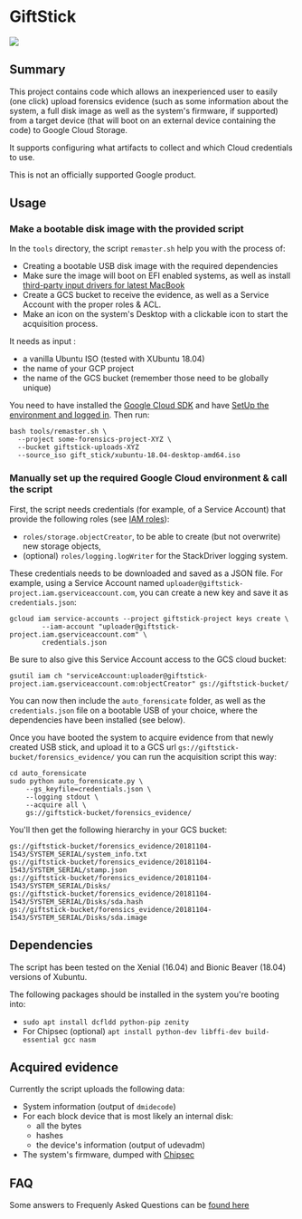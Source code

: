 # GiftStick

![](doc/gift_video.gif)

## Summary

This project contains code which allows an inexperienced user to easily (one
click) upload forensics evidence (such as some information about the system,
a full disk image as well as the system's firmware, if supported) from a
target device (that will boot on an external device containing the code)
to Google Cloud Storage.

It supports configuring what artifacts to collect and which Cloud credentials
to use.

This is not an officially supported Google product.

## Usage

### Make a bootable disk image with the provided script

In the `tools` directory, the script `remaster.sh` help you with the process of:
* Creating a bootable USB disk image with the required dependencies
* Make sure the image will boot on EFI enabled systems, as well as install
[third-party input drivers for latest
MacBook](https://github.com/cb22/macbook12-spi-driver)
* Create a GCS bucket to receive the evidence, as well as a Service Account
with the proper roles & ACL.
* Make an icon on the system's Desktop with a clickable icon to start the
acquisition process.

It needs as input :
* a vanilla Ubuntu ISO (tested with XUbuntu 18.04)
* the name of your GCP project
* the name of the GCS bucket (remember those need to be globally unique)

You need to have installed the [Google Cloud SDK](https://cloud.google.com/sdk/install)
and have [SetUp the environment and logged
in](https://cloud.google.com/sdk/docs/initializing). Then run:

```
bash tools/remaster.sh \
  --project some-forensics-project-XYZ \
  --bucket giftstick-uploads-XYZ
  --source_iso gift_stick/xubuntu-18.04-desktop-amd64.iso
```


### Manually set up the required Google Cloud environment & call the script

First, the script needs credentials (for example, of a Service Account) that
provide the following roles (see [IAM
roles](https://cloud.google.com/storage/docs/access-control/iam-roles)):
* `roles/storage.objectCreator`, to be able to create (but not overwrite) new
storage objects,
* (optional) `roles/logging.logWriter` for the StackDriver logging system.

These credentials needs to be downloaded and saved as a JSON file. For
example, using a Service Account named
`uploader@giftstick-project.iam.gserviceaccount.com`, you can create a new key
and save it as `credentials.json`:

```
gcloud iam service-accounts --project giftstick-project keys create \
        --iam-account "uploader@giftstick-project.iam.gserviceaccount.com" \
        credentials.json
```

Be sure to also give this Service Account access to the GCS cloud bucket:

```
gsutil iam ch "serviceAccount:uploader@giftstick-project.iam.gserviceaccount.com:objectCreator" gs://giftstick-bucket/
```

You can now then include the `auto_forensicate` folder, as well as the
`credentials.json` file on a bootable USB of your choice, where the dependencies
have been installed (see below).

Once you have booted the system to acquire evidence from that newly created
USB stick, and upload it to a GCS url
`gs://giftstick-bucket/forensics_evidence/` you can run the acquisition script
this way:

```
cd auto_forensicate
sudo python auto_forensicate.py \
    --gs_keyfile=credentials.json \
    --logging stdout \
    --acquire all \
    gs://giftstick-bucket/forensics_evidence/
```

You'll then get the following hierarchy in your GCS bucket:

```
gs://giftstick-bucket/forensics_evidence/20181104-1543/SYSTEM_SERIAL/system_info.txt
gs://giftstick-bucket/forensics_evidence/20181104-1543/SYSTEM_SERIAL/stamp.json
gs://giftstick-bucket/forensics_evidence/20181104-1543/SYSTEM_SERIAL/Disks/
gs://giftstick-bucket/forensics_evidence/20181104-1543/SYSTEM_SERIAL/Disks/sda.hash
gs://giftstick-bucket/forensics_evidence/20181104-1543/SYSTEM_SERIAL/Disks/sda.image
```

## Dependencies

The script has been tested on the Xenial (16.04) and Bionic Beaver (18.04)
versions of Xubuntu.

The following packages should be installed in the system you're booting into:

* `sudo apt install dcfldd python-pip zenity`
* For Chipsec (optional)
`apt install python-dev libffi-dev build-essential gcc nasm`


## Acquired evidence

Currently the script uploads the following data:

* System information (output of `dmidecode`)
* For each block device that is most likely an internal disk:
  * all the bytes
  * hashes
  * the device's information (output of udevadm)
* The system's firmware, dumped with
  [Chipsec](https://github.com/chipsec/chipsec)


## FAQ

Some answers to Frequenly Asked Questions can be [found here](doc/FAQ.md)
